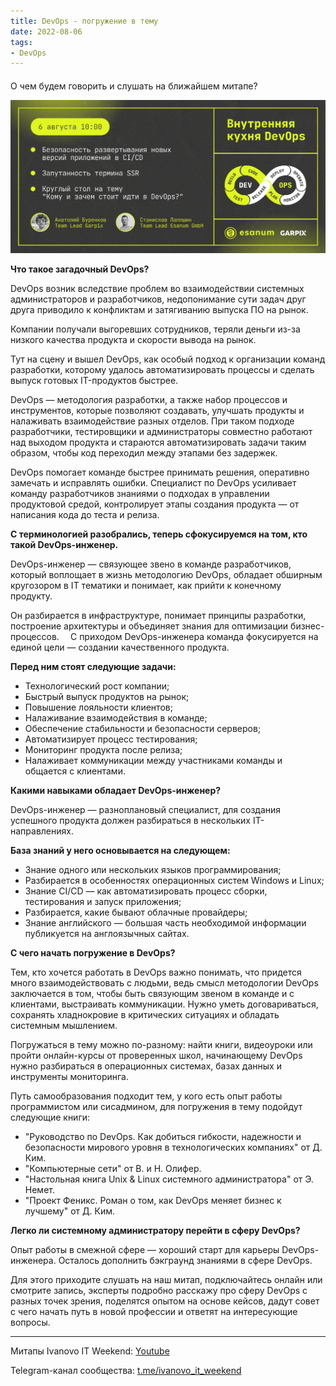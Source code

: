 ```yaml
---
title: DevOps - погружение в тему
date: 2022-08-06
tags:
- DevOps
---
```


#### 

О чем будем говорить и слушать на ближайшем митапе?

![](/images/2022-08-06/2022-08-06.jpg)

**Что такое загадочный DevOps?**

DevOps возник вследствие проблем во взаимодействии системных администраторов и разработчиков, недопонимание сути задач друг друга приводило к конфликтам и затягиванию выпуска ПО на рынок.

Компании получали выгоревших сотрудников, теряли деньги из-за низкого качества продукта и скорости вывода на рынок.

Тут на сцену и вышел DevOps, как особый подход к организации команд разработки, которому удалось автоматизировать процессы и сделать выпуск готовых IT-продуктов быстрее.

DevOps — методология разработки, а также набор процессов и инструментов, которые позволяют создавать, улучшать продукты и налаживать взаимодействие разных отделов.
При таком подходе разработчики, тестировщики и администраторы совместно работают над выходом продукта и стараются автоматизировать задачи таким образом, чтобы код переходил между этапами без задержек.

DevOps помогает команде быстрее принимать решения, оперативно замечать и исправлять ошибки.
Специалист по DevOps усиливает команду разработчиков знаниями о подходах в управлении продуктовой средой, контролирует этапы создания продукта — от написания кода до теста и релиза.

**С терминологией разобрались, теперь сфокусируемся на том, кто такой DevOps-инженер.**

DevOps-инженер — связующее звено в команде разработчиков, который воплощает в жизнь методологию DevOps, обладает обширным кругозором в IT тематики и понимает, как прийти к конечному продукту.

Он разбирается в инфраструктуре, понимает принципы разработки, построение архитектуры и объединяет знания для оптимизации бизнес-процессов.
⠀
С приходом DevOps-инженера команда фокусируется на единой цели — создании качественного продукта.

**Перед ним стоят следующие задачи:**

* Технологический рост компании;
* Быстрый выпуск продуктов на рынок;
* Повышение лояльности клиентов;
* Налаживание взаимодействия в команде;
* Обеспечение стабильности и безопасности серверов;
* Автоматизирует процесс тестирования;
* Мониторинг продукта после релиза;
* Налаживает коммуникации между участниками команды и общается с клиентами.

**Какими навыками обладает DevOps-инженер?**

DevOps-инженер — разноплановый специалист, для создания успешного продукта должен разбираться в нескольких IT-направлениях.

**База знаний у него основывается на следующем:**

*  Знание одного или нескольких языков программирования;
*  Разбирается в особенностях операционных систем Windows и Linux;
*  Знание CI/CD — как автоматизировать процесс сборки, тестирования и запуск приложения;
*  Разбирается, какие бывают облачные провайдеры;
*  Знание английского — большая часть необходимой информации публикуется на англоязычных сайтах.

**С чего начать погружение в DevOps?**

Тем, кто хочется работать в DevOps важно понимать, что придется много взаимодействовать с людьми, ведь смысл методологии DevOps заключается в том, чтобы быть связующим звеном в команде и с клиентами, выстраивать коммуникации.
Нужно уметь договариваться, сохранять хладнокровие в критических ситуациях и обладать системным мышлением.

Погружаться в тему можно по-разному: найти книги, видеоуроки или пройти онлайн-курсы от проверенных школ, начинающему DevOps нужно разбираться в операционных системах, базах данных и инструменты мониторинга.

Путь самообразования подходит тем, у кого есть опыт работы программистом или сисадмином, для погружения в тему подойдут следующие книги:

* "Руководство по DevOps. Как добиться гибкости, надежности и безопасности мирового уровня в технологических компаниях" от Д. Ким.
* "Компьютерные сети" от В. и Н. Олифер.
* "Настольная книга Unix & Linux системного администратора" от Э. Немет.
* "Проект Феникс. Роман о том, как DevOps меняет бизнес к лучшему" от Д. Ким.

**Легко ли системному администратору перейти в сферу DevOps?**

Опыт работы в смежной сфере —  хороший старт для карьеры DevOps-инженера.
Осталось дополнить бэкграунд знаниями в сфере DevOps.

Для этого приходите слушать на наш митап, подключайтесь онлайн или смотрите запись, эксперты подробно расскажу про сферу DevOps с разных точек зрения, поделятся опытом на основе кейсов, дадут совет с чего начать путь в новой профессии и ответят на интересующие вопросы.

---

Митапы Ivanovo IT Weekend: [Youtube](https://www.youtube.com/channel/UCvNa9tbtI1_xgiY6F1QvQZQ)

Telegram-канал сообщества: [t.me/ivanovo_it_weekend](https://t.me/ivanovo_it_weekend)

